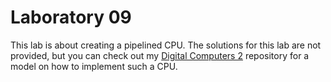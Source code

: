 # Laboratory 09

This lab is about creating a pipelined CPU. The solutions for this lab are not
provided, but you can check out my
[Digital Computers 2](https://github.com/mateibarbu19/digital-computers-2)
repository for a model on how to implement such a CPU.
